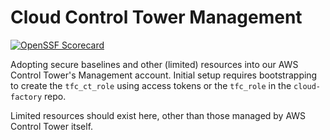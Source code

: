 # Cloud Control Tower Management
[![OpenSSF Scorecard](https://api.scorecard.dev/projects/github.com/grendel-consulting/cloud-control-tower-management/badge)](https://scorecard.dev/viewer/?uri=github.com/grendel-consulting/cloud-control-tower-management)

Adopting secure baselines and other (limited) resources into our AWS Control Tower's Management account. Initial setup requires bootstrapping to create the `tfc_ct_role` using access tokens or the `tfc_role` in the `cloud-factory` repo.

Limited resources should exist here, other than those managed by AWS Control Tower itself.